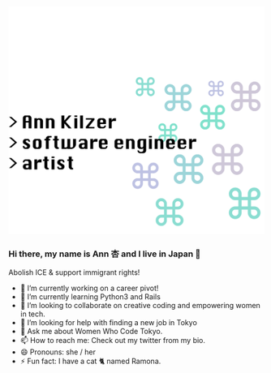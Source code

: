 ![Header](https://github.com/ann-kilzer/ann-kilzer/blob/master/images/Header.png)

### Hi there, my name is Ann 杏  and I live in Japan 👋

Abolish ICE & support immigrant rights!

- 🔭 I’m currently working on a career pivot!
- 🌱 I’m currently learning Python3 and Rails
- 👯 I’m looking to collaborate on creative coding and empowering women in tech.
- 🤔 I’m looking for help with finding a new job in Tokyo
- 💬 Ask me about Women Who Code Tokyo.
- 📫 How to reach me: Check out my twitter from my bio.
- 😄 Pronouns: she / her
- ⚡ Fun fact: I have a cat 🐈 named Ramona.


